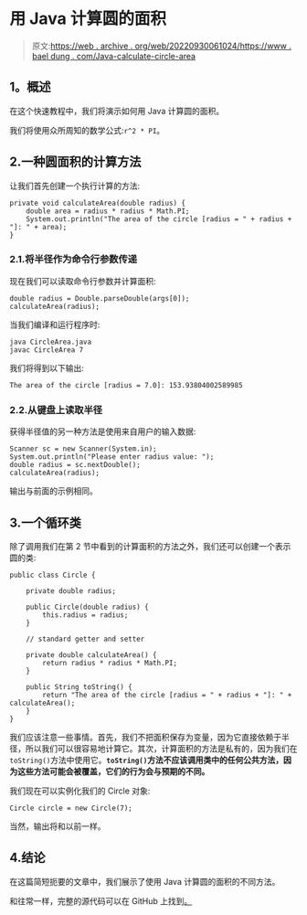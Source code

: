 # 用 Java 计算圆的面积

> 原文:[https://web . archive . org/web/20220930061024/https://www . bael dung . com/Java-calculate-circle-area](https://web.archive.org/web/20220930061024/https://www.baeldung.com/java-calculate-circle-area)

## **1。概述**

在这个快速教程中，我们将演示如何用 Java 计算圆的面积。

我们将使用众所周知的数学公式:`r^2 * PI`。

## 2.一种圆面积的计算方法

让我们首先创建一个执行计算的方法:

```
private void calculateArea(double radius) {
    double area = radius * radius * Math.PI;
    System.out.println("The area of the circle [radius = " + radius + "]: " + area);
}
```

### 2.1.将半径作为命令行参数传递

现在我们可以读取命令行参数并计算面积:

```
double radius = Double.parseDouble(args[0]);
calculateArea(radius);
```

当我们编译和运行程序时:

```
java CircleArea.java
javac CircleArea 7
```

我们将得到以下输出:

```
The area of the circle [radius = 7.0]: 153.93804002589985
```

### 2.2.从键盘上读取半径

获得半径值的另一种方法是使用来自用户的输入数据:

```
Scanner sc = new Scanner(System.in);
System.out.println("Please enter radius value: ");
double radius = sc.nextDouble();
calculateArea(radius);
```

输出与前面的示例相同。

## 3.一个循环类

除了调用我们在第 2 节中看到的计算面积的方法之外，我们还可以创建一个表示圆的类:

```
public class Circle {

    private double radius;

    public Circle(double radius) {
        this.radius = radius;
    }

    // standard getter and setter

    private double calculateArea() {
        return radius * radius * Math.PI;
    }

    public String toString() {
        return "The area of the circle [radius = " + radius + "]: " + calculateArea();
    }
}
```

我们应该注意一些事情。首先，我们不把面积保存为变量，因为它直接依赖于半径，所以我们可以很容易地计算它。其次，计算面积的方法是私有的，因为我们在`toString()`方法中使用它。**`toString()`方法不应该调用类中的任何公共方法，因为这些方法可能会被覆盖，它们的行为会与预期的不同。**

我们现在可以实例化我们的 Circle 对象:

```
Circle circle = new Circle(7);
```

当然，输出将和以前一样。

## 4.结论

在这篇简短扼要的文章中，我们展示了使用 Java 计算圆的面积的不同方法。

和往常一样，完整的源代码可以在 GitHub 上找到[。](https://web.archive.org/web/20220630020210/https://github.com/eugenp/tutorials/tree/master/core-java-modules/core-java-numbers-2)